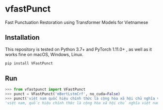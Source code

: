 # vfastPunct
Fast Punctuation Restoration using Transformer Models for Vietnamese

## Installation
This repository is tested on Python 3.7+ and PyTorch 1.11.0+ , as well as it works fine on macOS, Windows, Linux.
```bash
pip install VFastPunct
```

## Run
```python
>>> from vfastpunct import VFastPunct
>>> punct = VFastPunct('mBertLstmCrf', no_cuda=False)
>>> punct('việt nam quốc hiệu chính thức là cộng hòa xã hội chủ nghĩa việt nam là một quốc gia nằm ở cực đông của bán đảo đông dương thuộc khu vực đông nam á giáp với lào campuchia trung quốc biển đông và vịnh thái lan')
'việt nam, quốc hiệu chính thức là cộng hòa xã hội chủ nghĩa việt nam, là một quốc gia nằm ở cực đông của bán đảo đông dương thuộc khu vực đông nam á, giáp với lào, campuchia, trung quốc, biển đông và vịnh thái lan.'

```